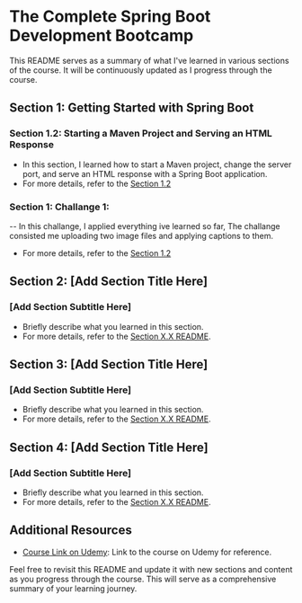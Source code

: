 # The Complete Spring Boot Development Bootcamp

This README serves as a summary of what I've learned in various sections of the course. It will be continuously updated as I progress through the course.

## Section 1: Getting Started with Spring Boot

### Section 1.2: Starting a Maven Project and Serving an HTML Response

- In this section, I learned how to start a Maven project, change the server port, and serve an HTML response with a Spring Boot application.
- For more details, refer to the [Section 1.2](https://github.com/CodeJeffreyG/SpringBootCourse/blob/main/workbook-1.2/workbook1/README.md)

### Section 1: Challange 1:

-- In this challange, I applied everything ive learned so far, The challange consisted me uploading two image files and applying captions to them.

- For more details, refer to the [Section 1.2](https://github.com/CodeJeffreyG/SpringBootCourse/blob/main/Challange1/painting/Readme.md)

## Section 2: [Add Section Title Here]

### [Add Section Subtitle Here]

- Briefly describe what you learned in this section.
- For more details, refer to the [Section X.X README](sectionX.X/README.md).

## Section 3: [Add Section Title Here]

### [Add Section Subtitle Here]

- Briefly describe what you learned in this section.
- For more details, refer to the [Section X.X README](sectionX.X/README.md).

## Section 4: [Add Section Title Here]

### [Add Section Subtitle Here]

- Briefly describe what you learned in this section.
- For more details, refer to the [Section X.X README](sectionX.X/README.md).

## Additional Resources

- [Course Link on Udemy](https://www.udemy.com/the-complete-spring-boot-development-bootcamp/learn/lecture/32313902#announcements): Link to the course on Udemy for reference.

Feel free to revisit this README and update it with new sections and content as you progress through the course. This will serve as a comprehensive summary of your learning journey.
